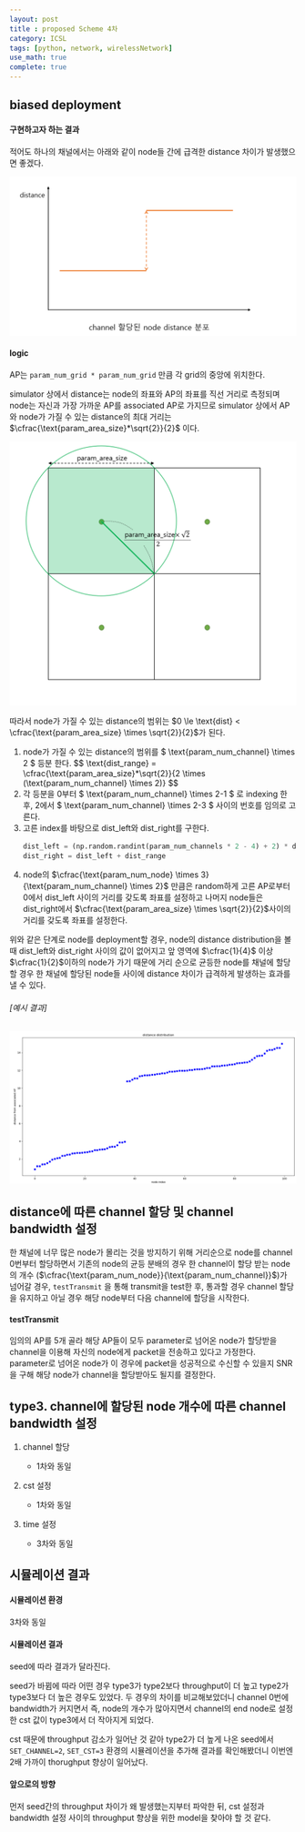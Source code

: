 ```yaml
---
layout: post
title : proposed Scheme 4차
category: ICSL
tags: [python, network, wirelessNetwork]
use_math: true
complete: true
---
```


## biased deployment

#### 구현하고자 하는 결과

적어도 하나의 채널에서는 아래와 같이 node들 간에 급격한 distance 차이가 발생했으면 좋겠다.

![distance distribution prediction](/assets/images/distDistributionPrediction.png) 


#### logic

AP는 `param_num_grid * param_num_grid` 만큼 각 grid의 중앙에 위치한다.

simulator 상에서 distance는 node의 좌표와 AP의 좌표를 직선 거리로 측정되며 node는 자신과 가장 가까운 AP를 associated AP로 가지므로 simulator 상에서 AP와 node가 가질 수 있는 distance의 최대 거리는 $\cfrac{\text{param_area_size}*\sqrt{2}}{2}$ 이다.

![AP area](/assets/images/apArea.png)

따라서 node가 가질 수 있는 distance의 범위는 $0 \le \text{dist} <  \cfrac{\text{param_area_size} \times \sqrt{2}}{2}$가 된다. 

1. node가 가질 수 있는 distance의 범위를 $ \text{param_num_channel} \times 2 $ 등분 한다.
   \$$
   \text{dist_range} = \cfrac{\text{param_area_size}*\sqrt{2}}{2 \times (\text{param_num_channel} \times 2)}
   \$$
2. 각 등분을 0부터 $ \text{param_num_channel} \times 2-1 $ 로 indexing 한 후, $2$에서 $ \text{param_num_channel} \times 2-3 $ 사이의 번호를 임의로 고른다.
3. 고른 index를 바탕으로 $\text{dist_left}$와 $\text{dist_right}$를 구한다.
   ```python
   dist_left = (np.random.randint(param_num_channels * 2 - 4) + 2) * dist_range
   dist_right = dist_left + dist_range
   ```
4. node의 $\cfrac{\text{param_num_node} \times 3}{\text{param_num_channel} \times 2}$ 만큼은 random하게 고른 AP로부터 $0$에서 $\text{dist_left}$ 사이의 거리를 갖도록 좌표를 설정하고 나머지 node들은 $\text{dist_right}$에서 $\cfrac{\text{param_area_size} \times \sqrt{2}}{2}$사이의 거리를 갖도록 좌표를 설정한다.

위와 같은 단계로 node를 deployment할 경우, node의 distance distribution을 볼 때 $\text{dist_left}$와 $\text{dist_right}$ 사이의 값이 없어지고 앞 영역에 $\cfrac{1}{4}$ 이상 $\cfrac{1}{2}$이하의 node가 가기 때문에 거리 순으로 균등한 node를 채널에 할당할 경우 한 채널에 할당된 node들 사이에 distance 차이가 급격하게 발생하는 효과를 낼 수 있다.

###### [예시 결과]


![distance distribution example](/assets/images/distanceDistribuitonExample.png)


## distance에 따른 channel 할당 및 channel bandwidth 설정

한 채널에 너무 많은 node가 몰리는 것을 방지하기 위해 거리순으로 node를 channel 0번부터 할당하면서 기존의 node의 균등 분배의 경우 한 channel이 할당 받는 node의 개수 ($\cfrac{\text{param_num_node}}{\text{param_num_channel}}$)가 넘어갈 경우, `testTransmit` 을 통해 transmit을 test한 후, 통과할 경우 channel 할당을 유지하고 아닐 경우 해당 node부터 다음 channel에 할당을 시작한다.


#### testTransmit

임의의 AP를 5개 골라 해당 AP들이 모두 parameter로 넘어온 node가 할당받을 channel을 이용해 자신의 node에게 packet을 전송하고 있다고 가정한다. parameter로 넘어온 node가 이 경우에 packet을 성공적으로 수신할 수 있을지 SNR을 구해 해당 node가 channel을 할당받아도 될지를 결정한다.


## type3. channel에 할당된 node 개수에 따른 channel bandwidth 설정

1. channel 할당
   * 1차와 동일
  
2. cst 설정
   * 1차와 동일

3. time 설정
   * 3차와 동일


## 시뮬레이션 결과

#### 시뮬레이션 환경

3차와 동일


#### 시뮬레이션 결과

seed에 따라 결과가 달라진다.

seed가 바뀜에 따라 어떤 경우 type3가 type2보다 throughput이 더 높고 type2가 type3보다 더 높은 경우도 있었다. 두 경우의 차이를 비교해보았더니 channel 0번에 bandwidth가 커지면서 즉, node의 개수가 많아지면서 channel의 end node로 설정한 cst 값이 type3에서 더 작아지게 되었다. 

cst 때문에 throughput 감소가 일어난 것 같아 type2가 더 높게 나온 seed에서 `SET_CHANNEL=2`, `SET_CST=3` 환경의 시뮬레이션을 추가해 결과를 확인해봤더니 이번엔 2배 가까이 thorughput 향상이 일어났다.


#### 앞으로의 방향

먼저 seed간의 throughput 차이가 왜 발생했는지부터 파악한 뒤, cst 설정과 bandwidth 설정 사이의 throughput 향상을 위한 model을 찾아야 할 것 같다. 